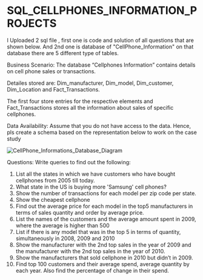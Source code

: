 # SQL_CELLPHONES_INFORMATION_PROJECTS


I Uploaded 2 sql file , first one is code and solution of all questions that are shown below. And 2nd one is database of "CellPhone_Information" on that database there are
5 different type of tables.

Business Scenario: The database “Cellphones Information” contains details on
cell phone sales or transactions.

Detailes stored are: Dim_manufacturer, Dim_model, Dim_customer,
Dim_Location and Fact_Transactions.

The first four store entries for the respective elements and Fact_Transactions
stores all the information about sales of specific cellphones.

Data Availability: Assume that you do not have access to the data. Hence, pls
create a schema based on the representation below to work on the case study


![CellPhone_Informations_Database_Diagram](https://user-images.githubusercontent.com/84900071/130589799-29489322-fa5f-4312-bb06-f31e88ae33cb.png)



Questions:
Write queries to find out the following:

1. List all the states in which we have customers who have bought cellphones
from 2005 till today.
2. What state in the US is buying more 'Samsung' cell phones?
3. Show the number of transactions for each model per zip code per state.
4. Show the cheapest cellphone
5. Find out the average price for each model in the top5 manufacturers in
terms of sales quantity and order by average price.
6. List the names of the customers and the average amount spent in 2009,
where the average is higher than 500
7. List if there is any model that was in the top 5 in terms of quantity,
simultaneously in 2008, 2009 and 2010
8. Show the manufacturer with the 2nd top sales in the year of 2009 and the
manufacturer with the 2nd top sales in the year of 2010.
9. Show the manufacturers that sold cellphone in 2010 but didn’t in 2009.
10. Find top 100 customers and their average spend, average quantity by each
year. Also find the percentage of change in their spend.







